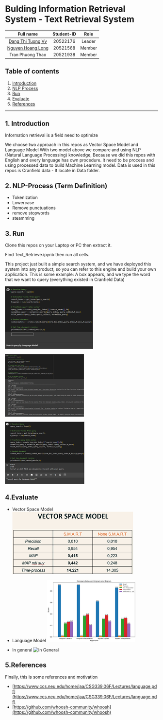 # Bulding Information Retrieval System - Text Retrieval System

|Full name|Student-ID|Role|
|:--:|:--:|:--:|
| [Dang Thi Tuong Vy](https://github.com/TuongVy20522176) |20522176| Leader |
| [Nguyen Hoang Long](https://github.com/LongHoangNguyenH) |20521568| Member |
| Tran Phuong Thao |20521938| Member |

## Table of contents
1. [Introduction](#1-Introduction)
2. [NLP Process](#2-NLP-Process)
3. [Run](#3-Run)
4. [Evaluate](#4-Evaluate)
5. [References](#5-References)
---
## 1. Introduction
Information retrieval is a field need to optimize 

We choose two approach in this repos as Vector Space Model and Language Model
With two model above we compare and using NLP (Natural Language Processing) knowledge, Because we did this repos with English 
and every language has own procedure. It need to be process and using processed data to build Machine Learning model.
Data is used in this repos is Cranfield data - It locate in Data folder.

## 2. NLP-Process (Term Definition)
+ Tokenization
+ Lowercase
+ Remove punctuations
+ remove stopwords
+ steamming
## 3. Run
Clone this repos on your Laptop or PC then extract it.

Find Text_Retrieve.ipynb then run all cells.

This project just built a simple search system, and we have deployed this system into any product, so you can refer to this engine and build your own application.
This is some example:
A box appears, and we type the word that we want to query (everything existed in Cranfield Data)

![A box appears)](./images/Result_0.png "Search Box")

![Not Found](./images/Result_1.png "Case 1")

![Found](./images/Result_2.png "Case 2")

## 4.Evaluate
+ Vector Space Model
![VSM Evaluation](./images/VSM.png "VSM")

+ Language Model
![Language Model Evaluation](./images/Bigram_Unigram.png "Langguage model")

+ In general
![In General](./images/.png "general")
## 5.References
Finally, this is some references and motivation

+ [https://www.ccs.neu.edu/home/jaa/CSG339.06F/Lectures/language.pdf](https://www.ccs.neu.edu/home/jaa/CSG339.06F/Lectures/language.pdf)
+ [https://github.com/whoosh-community/whoosh](https://github.com/whoosh-community/whoosh)



